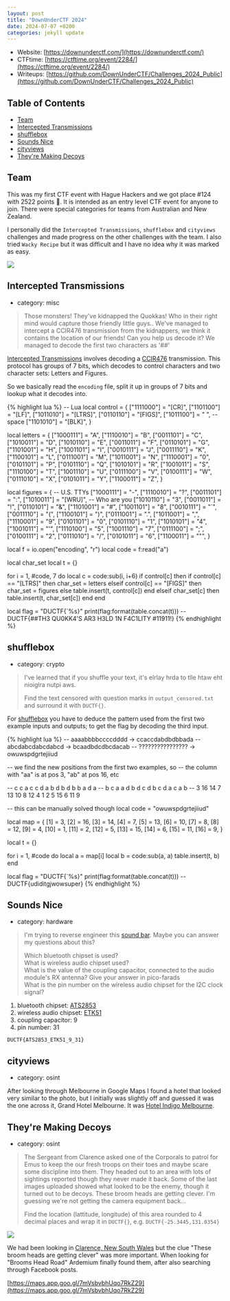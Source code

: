 ```yaml
---
layout: post
title: "DownUnderCTF 2024"
date: 2024-07-07 +0200
categories: jekyll update
---
```

- Website: [https://downunderctf.com/](https://downunderctf.com/)
- CTFtime: [https://ctftime.org/event/2284/](https://ctftime.org/event/2284/)
- Writeups: [https://github.com/DownUnderCTF/Challenges_2024_Public](https://github.com/DownUnderCTF/Challenges_2024_Public)

## Table of Contents
  - [Team](#team)
  - [Intercepted Transmissions](#intercepted-transmissions)
  - [shufflebox](#shufflebox)
  - [Sounds Nice](#sounds-nice)
  - [cityviews](#cityviews)
  - [They're Making Decoys](#theyre-making-decoys)

## Team
This was my first CTF event with Hague Hackers and we got place #124 with 2522 points 🙂. It is intended as an entry level CTF event for anyone to join. There were special categories for teams from Australian and New Zealand.

I personally did the `Intercepted Transmissions`, `shufflebox` and `cityviews` challenges and made progress on the other challenges with the team. I also tried `Wacky Recipe` but it was difficult and I have no idea why it was marked as easy.

![](https://ketho.github.io/data/img/ductf/team.jpg)

## Intercepted Transmissions
- category: misc
> Those monsters! They've kidnapped the Quokkas! Who in their right mind would capture those friendly little guys.. We've managed to intercept a CCIR476 transmission from the kidnappers, we think it contains the location of our friends! Can you help us decode it? We managed to decode the first two characters as '##'

[Intercepted Transmissions](https://github.com/DownUnderCTF/Challenges_2024_Public/tree/main/beginner/intercepted-transmissions) involves decoding a [CCIR476](https://en.wikipedia.org/wiki/CCIR_476) transmission. This protocol has groups of 7 bits, which decodes to control characters and two character sets: Letters and Figures.

So we basically read the `encoding` file, split it up in groups of 7 bits and lookup what it decodes into.

{% highlight lua %}
-- Lua
local control = {
    ["1111000"] = "[CR]",
    ["1101100"] = "[LF]",
    ["1011010"] = "[LTRS]",
    ["0110110"] = "[FIGS]",
    ["1011100"] = " ", -- space
    ["1101010"] = "[BLK]",
}
 
local letters = {
    ["1000111"] = "A",
    ["1110010"] = "B",
    ["0011101"] = "C",
    ["1010011"] = "D",
    ["1010110"] = "E",
    ["0011011"] = "F",
    ["0110101"] = "G",
    ["1101001"] = "H",
    ["1001101"] = "I",
    ["0010111"] = "J",
    ["0011110"] = "K",
    ["1100101"] = "L",
    ["0111001"] = "M",
    ["1011001"] = "N",
    ["1110001"] = "0",
    ["0101101"] = "P",
    ["0101110"] = "Q",
    ["1010101"] = "R",
    ["1001011"] = "S",
    ["1110100"] = "T",
    ["1001110"] = "U",
    ["0111100"] = "V",
    ["0100111"] = "W",
    ["0111010"] = "X",
    ["0101011"] = "Y",
    ["1100011"] = "Z",
}

local figures = { -- U.S. TTYs
    ["1000111"] = "-",
    ["1110010"] = "?",
    ["0011101"] = ":",
    ["1010011"] = "[WRU]", -- Who are you
    ["1010110"] = "3",
    ["0011011"] = "!",
    ["0110101"] = "&",
    ["1101001"] = "#",
    ["1001101"] = "8",
    ["0010111"] = "´",
    ["0011110"] = "(",
    ["1100101"] = ")",
    ["0111001"] = ".",
    ["1011001"] = ",",
    ["1110001"] = "9",
    ["0101101"] = "0",
    ["0101110"] = "1",
    ["1010101"] = "4",
    ["1001011"] = "'",
    ["1110100"] = "5",
    ["1001110"] = "7",
    ["0111100"] = ";",
    ["0100111"] = "2",
    ["0111010"] = "/",
    ["0101011"] = "6",
    ["1100011"] = "\"",
}

local f = io.open("encoding", "r")
local code = f:read("a")

local char_set
local t = {}

for i = 1, #code, 7 do
    local c = code:sub(i, i+6)
    if control[c] then
        if control[c] == "[LTRS]" then
            char_set = letters
        elseif control[c] == "[FIGS]" then
            char_set = figures
        else
            table.insert(t, control[c])
        end
    elseif char_set[c] then
        table.insert(t, char_set[c])
    end
end

local flag = "DUCTF{`%s}"
print(flag:format(table.concat(t)))
-- DUCTF{##TH3 QU0KK4'S AR3 H3LD 1N F4C1LITY #11911!}
{% endhighlight %}

## shufflebox
- category: crypto
> I've learned that if you shuffle your text, it's elrlay hrda to tlle htaw eht nioiglra nutpi aws.
> 
> Find the text censored with question marks in `output_censored.txt` and surround it with `DUCTF{}`.

For [shufflebox](https://github.com/DownUnderCTF/Challenges_2024_Public/tree/main/beginner/shufflebox) you have to deduce the pattern used from the first two example inputs and outputs; to get the flag by decoding the third input.

{% highlight lua %}
-- aaaabbbbccccdddd -> ccaccdabdbdbbada
-- abcdabcdabcdabcd -> bcaadbdcdbcdacab
-- ???????????????? -> owuwspdgrtejiiud

-- we find the new positions from the first two examples, so
-- the column with "aa" is at pos 3, "ab" at pos 16, etc

-- c  c  a  c  c  d  a  b  d  b  d  b  b  a  d  a
-- b  c  a  a  d  b  d  c  d  b  c  d  a  c  a  b
-- 3  16 14 7  13 10 8  12 4  1  2  5  15 6  11 9

-- this can be manually solved though
local code = "owuwspdgrtejiiud"

local map = {
    [1] = 3,
    [2] = 16,
    [3] = 14,
    [4] = 7,
    [5] = 13,
    [6] = 10,
    [7] = 8,
    [8] = 12,
    [9] = 4,
    [10] = 1,
    [11] = 2,
    [12] = 5,
    [13] = 15,
    [14] = 6,
    [15] = 11,
    [16] = 9,
}

local t = {}

for i = 1, #code do
    local a = map[i]
    local b = code:sub(a, a)
    table.insert(t, b)
end

local flag = "DUCTF{`%s}"
print(flag:format(table.concat(t)))
-- DUCTF{udiditgjwowsuper}
{% endhighlight %}

## Sounds Nice
- category: hardware

> I'm trying to reverse engineer this [sound bar](https://github.com/DownUnderCTF/Challenges_2024_Public/blob/main/hardware/sounds-nice/publish/soundsystem.jpeg). Maybe you can answer my questions about this?
> 
> Which bluetooth chipset is used?  
> What is wireless audio chipset used?  
> What is the value of the coupling capacitor, connected to the audio module's RX antenna? Give your answer in pico-farads  
> What is the pin number on the wireless audio chipset for the I2C clock signal?

1. bluetooth chipset: [ATS2853](https://fccid.io/2AIMRMITVS26/Internal-Photos/Internal-photos-5514992)
2. wireless audio chipset: [ETK51](https://fccid.io/Z9G-EDF54/User-Manual/User-Manual-3526427.html)
3. coupling capacitor: 9
4. pin number: 31

```
DUCTF{ATS2853_ETK51_9_31}
```

## cityviews
- category: osint

After looking through Melbourne in Google Maps I found a hotel that looked very similar to the photo, but I initially was slightly off and guessed it was the one across it, Grand Hotel Melbourne. It was [Hotel Indigo Melbourne](https://www.google.com/maps/place/Hotel+Indigo+Melbourne+on+Flinders,+an+IHG+Hotel/@-37.8202368,144.9524746,1088m). 

## They're Making Decoys
- category: osint
> The Sergeant from Clarence asked one of the Corporals to patrol for Emus to keep the our fresh troops on their toes and maybe scare some discipline into them. They headed out to an area with lots of sightings reported though they never made it back. Some of the last images uploaded showed what looked to be the enemy, though it turned out to be decoys. These broom heads are getting clever. I'm guessing we're not getting the camera equipment back...
> 
> Find the location (lattitude, longitude) of this area rounded to 4 decimal places and wrap it in `DUCTF{}`, e.g. `DUCTF{-25.3445,131.0354}`

![](https://ketho.github.io/data/img/ductf/decoys.jpg)

We had been looking in [Clarence, New South Wales](https://www.google.com/maps/place/Clarence+Nieuw-Zuid-Wales+2790,+Australi%C3%AB/@-33.4706957,150.2162388,14z) but the clue "These broom heads are getting clever" was more important. When looking for "Brooms Head Road" Ardemium finally found them, after also searching through Facebook posts.

[https://maps.app.goo.gl/7mVsbvbhUqo7RkZ29](https://maps.app.goo.gl/7mVsbvbhUqo7RkZ29)
